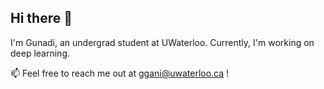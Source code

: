 ## Hi there 👋

I'm Gunadi, an undergrad student at UWaterloo. Currently, I'm working on deep learning.

📫 Feel free to reach me out at ggani@uwaterloo.ca !

<!--
**GunaDD/GunaDD** is a ✨ _special_ ✨ repository because its `README.md` (this file) appears on your GitHub profile.

Here are some ideas to get you started:

- 🔭 I’m currently working on ...
- 🌱 I’m currently learning ...
- 👯 I’m looking to collaborate on ...
- 🤔 I’m looking for help with ...
- 💬 Ask me about ...
- 📫 How to reach me: ...
- 😄 Pronouns: ...
- ⚡ Fun fact: ...
-->
